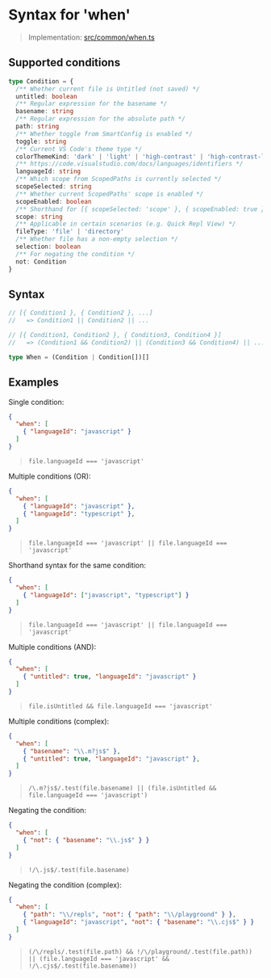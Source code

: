 # Syntax for 'when'

> Implementation: [src/common/when.ts](../src/common/when.ts)

## Supported conditions

```ts
type Condition = {
  /** Whether current file is Untitled (not saved) */
  untitled: boolean
  /** Regular expression for the basename */
  basename: string
  /** Regular expression for the absolute path */
  path: string
  /** Whether toggle from SmartConfig is enabled */
  toggle: string
  /** Current VS Code's theme type */
  colorThemeKind: 'dark' | 'light' | 'high-contrast' | 'high-contrast-light'
  /** https://code.visualstudio.com/docs/languages/identifiers */
  languageId: string
  /** Which scope from ScopedPaths is currently selected */
  scopeSelected: string
  /** Whether current ScopedPaths' scope is enabled */
  scopeEnabled: boolean
  /** Shorthand for [{ scopeSelected: 'scope' }, { scopeEnabled: true }] */
  scope: string
  /** Applicable in certain scenarios (e.g. Quick Repl View) */
  fileType: 'file' | 'directory'
  /** Whether file has a non-empty selection */
  selection: boolean
  /** For negating the condition */
  not: Condition
}
```

## Syntax

```ts
// [{ Condition1 }, { Condition2 }, ...]
//   => Condition1 || Condition2 || ...

// [{ Condition1, Condition2 }, { Condition3, Condition4 }]
//   => (Condition1 && Condition2) || (Condition3 && Condition4) || ...

type When = (Condition | Condition[])[]
```

## Examples

Single condition:
```json
{
  "when": [
    { "languageId": "javascript" }
  ]
}
```
> `file.languageId === 'javascript'`

Multiple conditions (OR):
```json
{
  "when": [
    { "languageId": "javascript" },
    { "languageId": "typescript" },
  ]
}
```
> `file.languageId === 'javascript' || file.languageId === 'javascript'`

Shorthand syntax for the same condition:
```json
{
  "when": [
    { "languageId": ["javascript", "typescript"] }
  ]
}
```
> `file.languageId === 'javascript' || file.languageId === 'javascript'`

Multiple conditions (AND):
```json
{
  "when": [
    { "untitled": true, "languageId": "javascript" }
  ]
}
```
> `file.isUntitled && file.languageId === 'javascript'`

Multiple conditions (complex):
```json
{
  "when": [
    { "basename": "\\.m?js$" },
    { "untitled": true, "languageId": "javascript" },
  ]
}
```
> `/\.m?js$/.test(file.basename) || (file.isUntitled && file.languageId === 'javascript')`

Negating the condition:
```json
{
  "when": [
    { "not": { "basename": "\\.js$" } }
  ]
}
```
> `!/\.js$/.test(file.basename)`

Negating the condition (complex):
```json
{
  "when": [
    { "path": "\\/repls", "not": { "path": "\\/playground" } },
    { "languageId": "javascript", "not": { "basename": "\\.cjs$" } }
  ]
}
```
> `(/\/repls/.test(file.path) && !/\/playground/.test(file.path)) || (file.languageId === 'javascript' && !/\.cjs$/.test(file.basename))`
